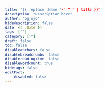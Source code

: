 ```yaml
---
title: "{{ replace .Name "-" " " | title }}"
description: "Description here"
author: "ogjojo"
hidedescription: false
date: {{ .Date }}
tags: [""]
category: [""]
draft: false
toc: false
disableanchors: false
disablebreadcrumbs: false
disablereadingtime: false
disablewordcount: true
hidetags: false
editPost:
    disabled: false
---
```


